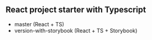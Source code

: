 ## React project starter with Typescript

- master (React + TS)
- version-with-storybook (React + TS + Storybook)
